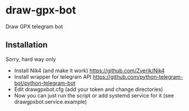 # draw-gpx-bot
Draw GPX telegram bot

## Installation
Sorry, hard way only

 * Install Nik4 (and make it work) https://github.com/Zverik/Nik4
 * Install wrapper for telegram API https://github.com/python-telegram-bot/python-telegram-bot
 * Edit drawgpxbot.cfg (add your token and change directories)
 * Now you can just run the script or add systemd service for it (see drawgpxbot.service.example)
